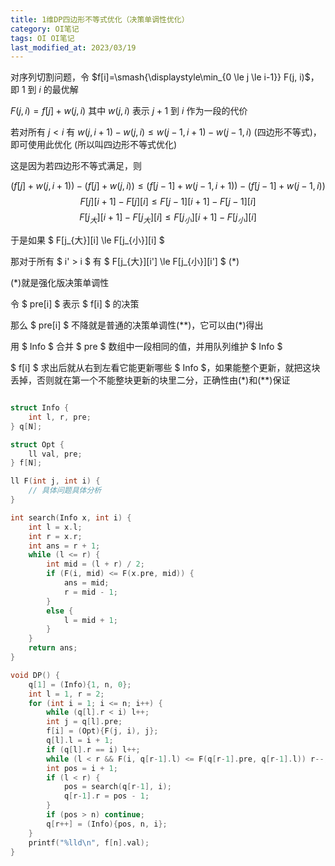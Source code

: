 ```yaml
---
title: 1维DP四边形不等式优化（决策单调性优化）
category: OI笔记
tags: OI OI笔记
last_modified_at: 2023/03/19
---
```


对序列切割问题，令 $f[i]=\smash{\displaystyle\min_{0 \le j \le i-1}} F(j, i)$，即 $1$ 到 $i$ 的最优解

$F(j, i) = f[j] + w(j, i)$ 其中 $w(j, i)$ 表示 $j+1$ 到 $i$ 作为一段的代价

若对所有 $j<i$ 有 $w(j,i+1) - w(j,i) \le w(j-1,i+1) - w(j-1,i)$ (四边形不等式)，即可使用此优化 (所以叫四边形不等式优化)

这是因为若四边形不等式满足，则

$$ (f[j] + w(j,i+1)) - (f[j] + w(j,i)) \le (f[j-1] + w(j-1,i+1)) - (f[j-1]+w(j-1,i)) $$
$$ F[j][i+1] - F[j][i] \le F[j-1][i+1] - F[j-1][i] $$
$$ F[j_{大}][i+1] - F[j_{大}][i] \le F[j_{小}][i+1] - F[j_{小}][i] $$

于是如果 $ F[j_{大}][i] \le F[j_{小}][i] $

那对于所有 $ i' > i $ 有 $ F[j_{大}][i'] \le F[j_{小}][i'] $ (\*)

(\*)就是强化版决策单调性

令 $ pre[i] $ 表示 $ f[i] $ 的决策

那么 $ pre[i] $ 不降就是普通的决策单调性(\*\*)，它可以由(\*)得出

用 $ Info $ 合并 $ pre $ 数组中一段相同的值，并用队列维护 $ Info $

$ f[i] $ 求出后就从右到左看它能更新哪些 $ Info $，如果能整个更新，就把这块丢掉，否则就在第一个不能整块更新的块里二分，正确性由(\*)和(\*\*)保证

```cpp

struct Info {
    int l, r, pre;
} q[N];

struct Opt {
    ll val, pre;
} f[N];

ll F(int j, int i) {
    // 具体问题具体分析
}

int search(Info x, int i) {
    int l = x.l;
    int r = x.r;
    int ans = r + 1;
    while (l <= r) {
        int mid = (l + r) / 2;
        if (F(i, mid) <= F(x.pre, mid)) {
            ans = mid;
            r = mid - 1;
        }
        else {
            l = mid + 1;
        }
    }
    return ans;
}

void DP() {
    q[1] = (Info){1, n, 0};
    int l = 1, r = 2;
    for (int i = 1; i <= n; i++) {
        while (q[l].r < i) l++;
        int j = q[l].pre;
        f[i] = (Opt){F(j, i), j};
        q[l].l = i + 1;
        if (q[l].r == i) l++;
        while (l < r && F(i, q[r-1].l) <= F(q[r-1].pre, q[r-1].l)) r--;
        int pos = i + 1;
        if (l < r) {
            pos = search(q[r-1], i);
            q[r-1].r = pos - 1;
        }
        if (pos > n) continue;
        q[r++] = (Info){pos, n, i};
    }
    printf("%lld\n", f[n].val);
}
```
